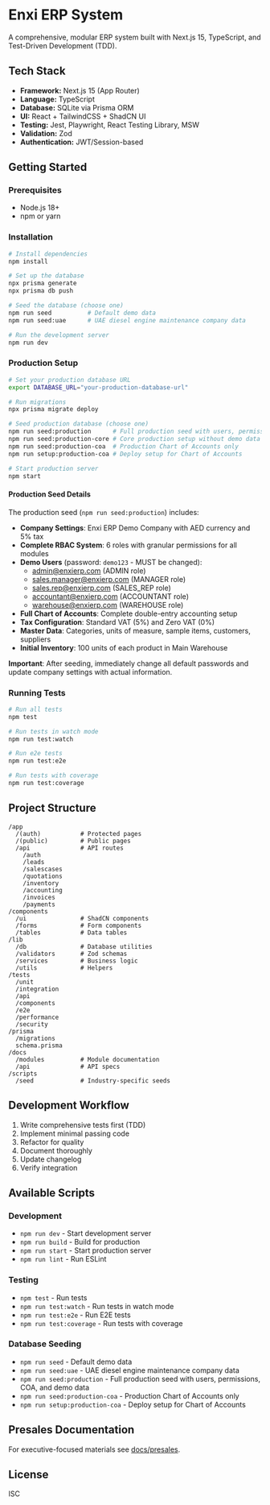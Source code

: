 # Enxi ERP System

A comprehensive, modular ERP system built with Next.js 15, TypeScript, and Test-Driven Development (TDD).

## Tech Stack

- **Framework:** Next.js 15 (App Router)
- **Language:** TypeScript
- **Database:** SQLite via Prisma ORM
- **UI:** React + TailwindCSS + ShadCN UI
- **Testing:** Jest, Playwright, React Testing Library, MSW
- **Validation:** Zod
- **Authentication:** JWT/Session-based

## Getting Started

### Prerequisites

- Node.js 18+ 
- npm or yarn

### Installation

```bash
# Install dependencies
npm install

# Set up the database
npx prisma generate
npx prisma db push

# Seed the database (choose one)
npm run seed          # Default demo data
npm run seed:uae      # UAE diesel engine maintenance company data

# Run the development server
npm run dev
```

### Production Setup

```bash
# Set your production database URL
export DATABASE_URL="your-production-database-url"

# Run migrations
npx prisma migrate deploy

# Seed production database (choose one)
npm run seed:production      # Full production seed with users, permissions, COA, and demo data
npm run seed:production-core # Core production setup without demo data (minimal seed)
npm run seed:production-coa  # Production Chart of Accounts only
npm run setup:production-coa # Deploy setup for Chart of Accounts

# Start production server
npm start
```

#### Production Seed Details

The production seed (`npm run seed:production`) includes:

- **Company Settings**: Enxi ERP Demo Company with AED currency and 5% tax
- **Complete RBAC System**: 6 roles with granular permissions for all modules
- **Demo Users** (password: `demo123` - MUST be changed):
  - admin@enxierp.com (ADMIN role)
  - sales.manager@enxierp.com (MANAGER role)
  - sales.rep@enxierp.com (SALES_REP role)
  - accountant@enxierp.com (ACCOUNTANT role)
  - warehouse@enxierp.com (WAREHOUSE role)
- **Full Chart of Accounts**: Complete double-entry accounting setup
- **Tax Configuration**: Standard VAT (5%) and Zero VAT (0%)
- **Master Data**: Categories, units of measure, sample items, customers, suppliers
- **Initial Inventory**: 100 units of each product in Main Warehouse

**Important**: After seeding, immediately change all default passwords and update company settings with actual information.

### Running Tests

```bash
# Run all tests
npm test

# Run tests in watch mode
npm run test:watch

# Run e2e tests
npm run test:e2e

# Run tests with coverage
npm run test:coverage
```

## Project Structure

```
/app
  /(auth)           # Protected pages
  /(public)         # Public pages
  /api              # API routes
    /auth
    /leads
    /salescases
    /quotations
    /inventory
    /accounting
    /invoices
    /payments
/components
  /ui               # ShadCN components
  /forms            # Form components
  /tables           # Data tables
/lib
  /db               # Database utilities
  /validators       # Zod schemas
  /services         # Business logic
  /utils            # Helpers
/tests
  /unit
  /integration
  /api
  /components
  /e2e
  /performance
  /security
/prisma
  /migrations
  schema.prisma
/docs
  /modules          # Module documentation
  /api              # API specs
/scripts
  /seed             # Industry-specific seeds
```

## Development Workflow

1. Write comprehensive tests first (TDD)
2. Implement minimal passing code
3. Refactor for quality
4. Document thoroughly
5. Update changelog
6. Verify integration

## Available Scripts

### Development
- `npm run dev` - Start development server
- `npm run build` - Build for production
- `npm run start` - Start production server
- `npm run lint` - Run ESLint

### Testing
- `npm test` - Run tests
- `npm run test:watch` - Run tests in watch mode
- `npm run test:e2e` - Run E2E tests
- `npm run test:coverage` - Run tests with coverage

### Database Seeding
- `npm run seed` - Default demo data
- `npm run seed:uae` - UAE diesel engine maintenance company data
- `npm run seed:production` - Full production seed with users, permissions, COA, and demo data
- `npm run seed:production-coa` - Production Chart of Accounts only
- `npm run setup:production-coa` - Deploy setup for Chart of Accounts

## Presales Documentation

For executive-focused materials see [docs/presales](docs/presales).


## License

ISC